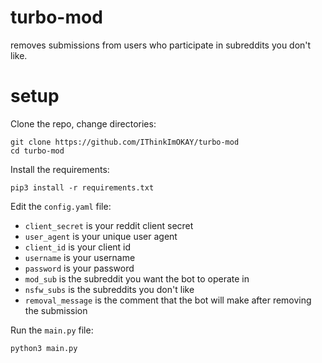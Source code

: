 # turbo-mod

removes submissions from users who participate in subreddits you don't like.

# setup

Clone the repo, change directories:

    git clone https://github.com/IThinkImOKAY/turbo-mod
    cd turbo-mod

Install the requirements:

    pip3 install -r requirements.txt

Edit the `config.yaml` file:

- `client_secret` is your reddit client secret
- `user_agent` is your unique user agent
- `client_id` is your client id
- `username` is your username
- `password` is your password
- `mod_sub` is the subreddit you want the bot to operate in
- `nsfw_subs` is the subreddits you don't like
- `removal_message` is the comment that the bot will make after removing the submission

Run the `main.py` file:

    python3 main.py
